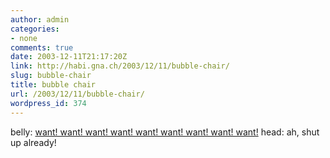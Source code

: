 ```yaml
---
author: admin
categories:
- none
comments: true
date: 2003-12-11T21:17:20Z
link: http://habi.gna.ch/2003/12/11/bubble-chair/
slug: bubble-chair
title: bubble chair
url: /2003/12/11/bubble-chair/
wordpress_id: 374
---
```


belly: [want! want! want! want! want! want! want! want! want!](http://www.ricardo.ch/cgi-bin/auk?cmd=viewlot;list=1;lng=de;lotid=308132620;1)
head: ah, shut up already!
